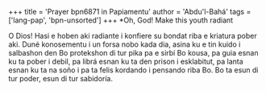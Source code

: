 +++
title = 'Prayer bpn6871 in Papiamentu'
author = 'Abdu'l-Bahá'
tags = ['lang-pap', 'bpn-unsorted']
+++
*Oh, God! Make this youth radiant 

O Dios! Hasi e hoben aki radiante i konfiere su bondat riba e kriatura pober aki. Duné konosementu i un forsa nobo kada dia, asina ku e tin kuido i salbashon den Bo protekshon di tur pika pa e sirbí Bo kousa, pa guia esnan ku ta pober i debil, pa librá esnan ku ta den prison i esklabitut, pa lanta esnan ku ta na soño i pa ta felis kordando i pensando riba Bo. Bo ta esun di tur poder, esun di tur sabidoría.
